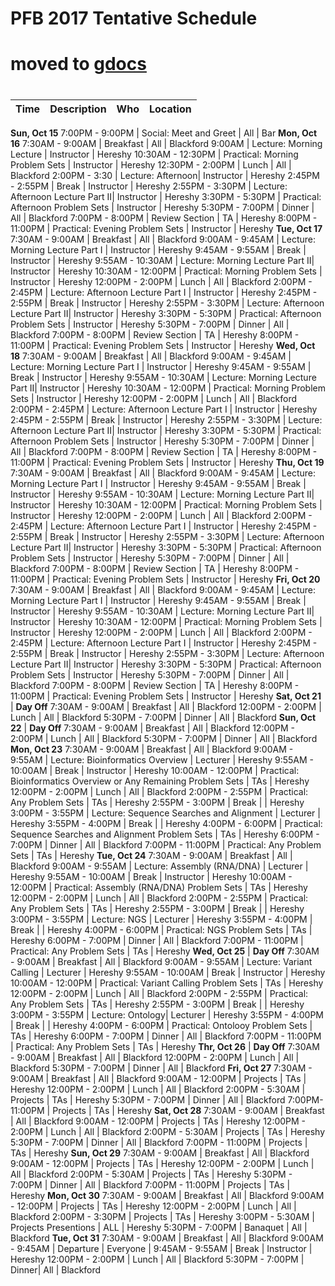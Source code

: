 PFB 2017 Tentative Schedule
==========================

# ##############################################################
# moved to [gdocs](https://docs.google.com/spreadsheets/d/1fF3N18YhKvGD9DXCrUSuxMt7dkzUZWldW4WGc7-wiak/edit?usp=sharing)
# ###############################################################
















 Time | Description | Who | Location  
 ---- | ----------- | --- | ---------  
 __Sun, Oct 15__
  7:00PM -  9:00PM  | Social: Meet and Greet | All | Bar 
__Mon, Oct 16__ 
  7:30AM -  9:00AM  | Breakfast | All | Blackford
  9:00AM  | Lecture: Morning Lecture | Instructor | Hereshy
 10:30AM - 12:30PM  | Practical: Morning Problem Sets | Instructor | Hereshy
 12:30PM -  2:00PM  | Lunch | All | Blackford
  2:00PM -  3:30 | Lecture: Afternoon| Instructor | Hereshy
  2:45PM -  2:55PM  | Break | Instructor | Hereshy
  2:55PM -  3:30PM  | Lecture: Afternoon Lecture Part II| Instructor | Hereshy
  3:30PM -  5:30PM  | Practical: Afternoon Problem Sets | Instructor | Hereshy
  5:30PM -  7:00PM  | Dinner | All | Blackford
  7:00PM -  8:00PM  | Review Section | TA | Hereshy
  8:00PM - 11:00PM  | Practical: Evening Problem Sets | Instructor | Hereshy
 __Tue, Oct 17__ 
  7:30AM -  9:00AM  | Breakfast | All | Blackford
  9:00AM -  9:45AM  | Lecture: Morning Lecture Part I | Instructor | Hereshy
  9:45AM -  9:55AM  | Break | Instructor | Hereshy
  9:55AM - 10:30AM  | Lecture: Morning Lecture Part II| Instructor | Hereshy
 10:30AM - 12:00PM  | Practical: Morning Problem Sets | Instructor | Hereshy
 12:00PM -  2:00PM  | Lunch | All | Blackford
  2:00PM -  2:45PM  | Lecture: Afternoon Lecture Part I | Instructor | Hereshy
  2:45PM -  2:55PM  | Break | Instructor | Hereshy
  2:55PM -  3:30PM  | Lecture: Afternoon Lecture Part II| Instructor | Hereshy
  3:30PM -  5:30PM  | Practical: Afternoon Problem Sets | Instructor | Hereshy
  5:30PM -  7:00PM  | Dinner | All | Blackford
  7:00PM -  8:00PM  | Review Section | TA | Hereshy
  8:00PM - 11:00PM  | Practical: Evening Problem Sets | Instructor | Hereshy
  __Wed, Oct 18__ 
  7:30AM -  9:00AM  | Breakfast | All | Blackford
  9:00AM -  9:45AM  | Lecture: Morning Lecture Part I | Instructor | Hereshy
  9:45AM -  9:55AM  | Break | Instructor | Hereshy
  9:55AM - 10:30AM  | Lecture: Morning Lecture Part II| Instructor | Hereshy
 10:30AM - 12:00PM  | Practical: Morning Problem Sets | Instructor | Hereshy
 12:00PM -  2:00PM  | Lunch | All | Blackford
  2:00PM -  2:45PM  | Lecture: Afternoon Lecture Part I | Instructor | Hereshy
  2:45PM -  2:55PM  | Break | Instructor | Hereshy
  2:55PM -  3:30PM  | Lecture: Afternoon Lecture Part II| Instructor | Hereshy
  3:30PM -  5:30PM  | Practical: Afternoon Problem Sets | Instructor | Hereshy
  5:30PM -  7:00PM  | Dinner | All | Blackford
  7:00PM -  8:00PM  | Review Section | TA | Hereshy
  8:00PM - 11:00PM  | Practical: Evening Problem Sets | Instructor | Hereshy
  __Thu, Oct 19__ 
  7:30AM -  9:00AM  | Breakfast | All | Blackford
  9:00AM -  9:45AM  | Lecture: Morning Lecture Part I | Instructor | Hereshy
  9:45AM -  9:55AM  | Break | Instructor | Hereshy
  9:55AM - 10:30AM  | Lecture: Morning Lecture Part II| Instructor | Hereshy
 10:30AM - 12:00PM  | Practical: Morning Problem Sets | Instructor | Hereshy
 12:00PM -  2:00PM  | Lunch | All | Blackford
  2:00PM -  2:45PM  | Lecture: Afternoon Lecture Part I | Instructor | Hereshy
  2:45PM -  2:55PM  | Break | Instructor | Hereshy
  2:55PM -  3:30PM  | Lecture: Afternoon Lecture Part II| Instructor | Hereshy
  3:30PM -  5:30PM  | Practical: Afternoon Problem Sets | Instructor | Hereshy
  5:30PM -  7:00PM  | Dinner | All | Blackford
  7:00PM -  8:00PM  | Review Section | TA | Hereshy
  8:00PM - 11:00PM  | Practical: Evening Problem Sets | Instructor | Hereshy
  __Fri, Oct 20__ 
  7:30AM -  9:00AM  | Breakfast | All | Blackford
  9:00AM -  9:45AM  | Lecture: Morning Lecture Part I | Instructor | Hereshy
  9:45AM -  9:55AM  | Break | Instructor | Hereshy
  9:55AM - 10:30AM  | Lecture: Morning Lecture Part II| Instructor | Hereshy
 10:30AM - 12:00PM  | Practical: Morning Problem Sets | Instructor | Hereshy
 12:00PM -  2:00PM  | Lunch | All | Blackford
  2:00PM -  2:45PM  | Lecture: Afternoon Lecture Part I | Instructor | Hereshy
  2:45PM -  2:55PM  | Break | Instructor | Hereshy
  2:55PM -  3:30PM  | Lecture: Afternoon Lecture Part II| Instructor | Hereshy
  3:30PM -  5:30PM  | Practical: Afternoon Problem Sets | Instructor | Hereshy
  5:30PM -  7:00PM  | Dinner | All | Blackford
  7:00PM -  8:00PM  | Review Section | TA | Hereshy
  8:00PM - 11:00PM  | Practical: Evening Problem Sets | Instructor | Hereshy
  __Sat, Oct 21__ | __Day Off__ 
  7:30AM -  9:00AM  | Breakfast | All | Blackford
 12:00PM -  2:00PM  | Lunch | All | Blackford
 5:30PM -  7:00PM  | Dinner | All | Blackford 
 __Sun, Oct 22__ | __Day Off__ 
 7:30AM -  9:00AM  | Breakfast | All | Blackford
 12:00PM -  2:00PM  | Lunch | All | Blackford
 5:30PM -  7:00PM  | Dinner | All | Blackford
 __Mon, Oct 23__ 
7:30AM -  9:00AM  | Breakfast | All | Blackford
9:00AM -  9:55AM  | Lecture: Bioinformatics Overview | Lecturer | Hereshy
9:55AM -  10:00AM  | Break | Instructor | Hereshy
10:00AM - 12:00PM  | Practical: Bioinformatics Overview or Any Remaining Problem Sets | TAs | Hereshy
12:00PM -  2:00PM  | Lunch | All | Blackford
2:00PM -  2:55PM  | Practical: Any Problem Sets | TAs | Hereshy
2:55PM -  3:00PM  | Break | | Hereshy
3:00PM -  3:55PM  | Lecture: Sequence Searches and Alignment | Lecturer | Hereshy
3:55PM -  4:00PM  | Break |  | Hereshy
4:00PM -  6:00PM  | Practical: Sequence Searches and Alignment Problem Sets | TAs | Hereshy
6:00PM -  7:00PM  | Dinner | All | Blackford
7:00PM - 11:00PM  | Practical: Any Problem Sets | TAs | Hereshy
__Tue, Oct 24__ 
7:30AM -  9:00AM  | Breakfast | All | Blackford
9:00AM -  9:55AM  | Lecture: Assembly (RNA/DNA) | Lecturer | Hereshy
9:55AM -  10:00AM  | Break | Instructor | Hereshy
10:00AM - 12:00PM  | Practical: Assembly (RNA/DNA) Problem Sets | TAs | Hereshy
12:00PM -  2:00PM  | Lunch | All | Blackford
2:00PM -  2:55PM  | Practical: Any Problem Sets | TAs | Hereshy
2:55PM -  3:00PM  | Break | | Hereshy
3:00PM -  3:55PM  | Lecture: NGS | Lecturer | Hereshy
3:55PM -  4:00PM  | Break |  | Hereshy
4:00PM -  6:00PM  | Practical: NGS Problem Sets | TAs | Hereshy
6:00PM -  7:00PM  | Dinner | All | Blackford
7:00PM - 11:00PM  | Practical: Any Problem Sets | TAs | Hereshy
__Wed, Oct 25__  | __Day Off__ 
7:30AM -  9:00AM  | Breakfast | All | Blackford
9:00AM -  9:55AM  | Lecture: Variant Calling | Lecturer | Hereshy
9:55AM -  10:00AM  | Break | Instructor | Hereshy
10:00AM - 12:00PM  | Practical: Variant Calling Problem Sets | TAs | Hereshy
12:00PM -  2:00PM  | Lunch | All | Blackford
2:00PM -  2:55PM  | Practical: Any Problem Sets | TAs | Hereshy
2:55PM -  3:00PM  | Break | | Hereshy
3:00PM -  3:55PM  | Lecture: Ontology| Lecturer | Hereshy
3:55PM -  4:00PM  | Break |  | Hereshy
4:00PM -  6:00PM  | Practical: Ontolooy Problem Sets | TAs | Hereshy
6:00PM -  7:00PM  | Dinner | All | Blackford
7:00PM - 11:00PM  | Practical: Any Problem Sets | TAs | Hereshy
__Thr, Oct 26__  | __Day Off__ 
 7:30AM -  9:00AM  | Breakfast | All | Blackford
 12:00PM -  2:00PM  | Lunch | All | Blackford
 5:30PM -  7:00PM  | Dinner | All | Blackford
__Fri, Oct 27__ 
7:30AM -  9:00AM  | Breakfast | All | Blackford
9:00AM -  12:00PM  | Projects | TAs | Hereshy
12:00PM -  2:00PM  | Lunch | All | Blackford
2:00PM -  5:30AM  | Projects | TAs | Hereshy
5:30PM -  7:00PM  | Dinner | All | Blackford
7:00PM-  11:00PM  | Projects | TAs | Hereshy
__Sat, Oct 28__ 
7:30AM -  9:00AM  | Breakfast | All | Blackford
9:00AM -  12:00PM  | Projects | TAs | Hereshy
12:00PM -  2:00PM  | Lunch | All | Blackford
2:00PM -  5:30AM  | Projects | TAs | Hereshy
5:30PM -  7:00PM  | Dinner | All | Blackford
7:00PM -  11:00PM  | Projects | TAs | Hereshy
__Sun, Oct 29__ 
7:30AM -  9:00AM  | Breakfast | All | Blackford
9:00AM -  12:00PM  | Projects | TAs | Hereshy
12:00PM -  2:00PM  | Lunch | All | Blackford
2:00PM -  5:30AM  | Projects | TAs | Hereshy
5:30PM -  7:00PM  | Dinner | All | Blackford
7:00PM -  11:00PM  | Projects | TAs | Hereshy
__Mon, Oct 30__ 
7:30AM -  9:00AM  | Breakfast | All | Blackford
9:00AM -  12:00PM  | Projects | TAs | Hereshy
12:00PM -  2:00PM  | Lunch | All | Blackford
2:00PM -  3:30PM  | Projects | TAs | Hereshy
3:00PM -  5:30AM  | Projects Presentions | ALL | Hereshy
5:30PM -  7:00PM  | Banaquet | All | Blackford
__Tue, Oct 31__ 
7:30AM -  9:00AM  | Breakfast | All | Blackford
9:00AM -  9:45AM  | Departure | Everyone | 
9:45AM -  9:55AM  | Break | Instructor | Hereshy
12:00PM -  2:00PM  | Lunch | All | Blackford
5:30PM -  7:00PM  | Dinner| All | Blackford

